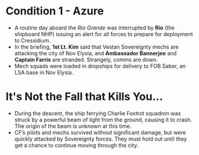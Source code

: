 # Condition 1 - Azure
- A routine day aboard the *Rio Grande* was interrupted by **Rio** (the shipboard NHP) issuing an alert for all forces to prepare for deployment to Cressidium.
- In the briefing, **1st Lt. Kim** said that Vestan Sovereignty mechs are attacking the city of Nov Elysia, and **Ambassador Bannerjee** and **Captain Farris** are stranded. Strangely, comms are down.
- Mech squads were loaded in dropships for delivery to FOB Saber, an LSA base in Nov Elysia.

# It's Not the Fall that Kills You...
- During the descent, the ship ferrying Charlie Foxtrot squadron was struck by a powerful beam of light from the ground, causing it to crash. The origin of the beam is unknown at this time.
- CF’s pilots and mechs survived without significant damage, but were quickly attacked by Sovereignty forces. They must hold out until they get a chance to continue moving through the city.